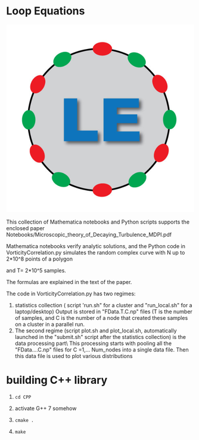 # Loop Equations

![circular loop with beads, with LE written inside for loop equations](./logo.jpg)

This collection of Mathematica notebooks and Python scripts supports the enclosed paper  Notebooks/Microscopic_theory_of_Decaying_Turbulence_MDPI.pdf

Mathematica notebooks verify analytic solutions, and the Python code in VorticityCorrelation.py simulates the random complex curve with N   up to 2*10^8 points of a polygon

and T= 2*10^5 samples.

The formulas are explained in the text of the paper.

The code in VorticityCorrelation.py has two regimes:

1. statistics collection ( script 'run.sh" for a cluster  and "run_local.sh" for a laptop/desktop) Output is stored in "FData.T.C.np" files
   (T is the number of samples, and C is the number of a node that created these samples on a cluster in a parallel run.
2. The second regime (script plot.sh and plot_local.sh, automatically launched in the "submit.sh" script after the statistics collection) is the data processing part\\
   This processing starts with pooling all the "FData....C.np" files for C =1,... Num_nodes into a single data file. Then this data file is used to plot various distributions


# building C++ library
1. `cd CPP`

2. activate G++ 7 somehow

3. `cmake .`

4. `make` 
